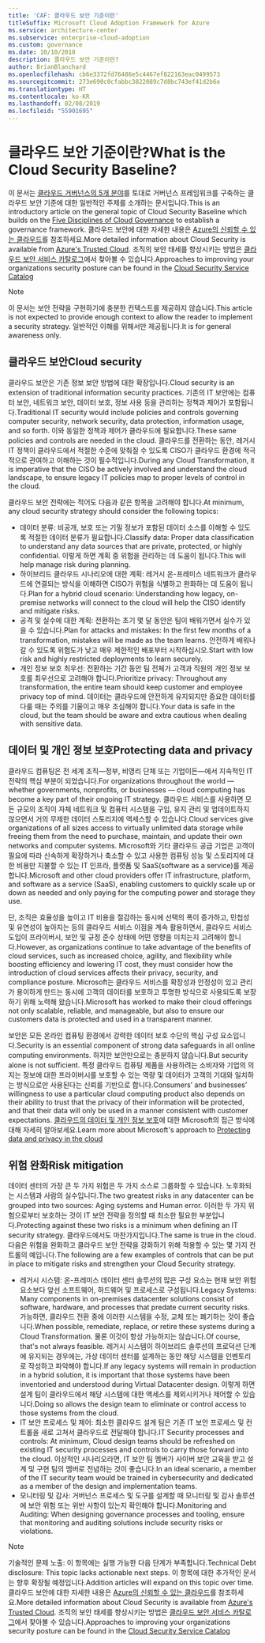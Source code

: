 ```yaml
---
title: 'CAF: 클라우드 보안 기준이란'
titleSuffix: Microsoft Cloud Adoption Framework for Azure
ms.service: architecture-center
ms.subservice: enterprise-cloud-adoption
ms.custom: governance
ms.date: 10/10/2018
description: 클라우드 보안 기준이란?
author: BrianBlanchard
ms.openlocfilehash: cb6e3372fd76486e5c4467ef822163eac0499573
ms.sourcegitcommit: 273e690c0cfabbc3822089c7d8bc743ef41d2b6e
ms.translationtype: HT
ms.contentlocale: ko-KR
ms.lasthandoff: 02/08/2019
ms.locfileid: "55901695"
---
```

<!-- markdownlint-disable MD026 -->

# <a name="what-is-the-cloud-security-baseline"></a><span data-ttu-id="2ff83-103">클라우드 보안 기준이란?</span><span class="sxs-lookup"><span data-stu-id="2ff83-103">What is the Cloud Security Baseline?</span></span>

<span data-ttu-id="2ff83-104">이 문서는 [클라우드 거버넌스의 5개 분야](../governance-disciplines.md)를 토대로 거버넌스 프레임워크를 구축하는 클라우드 보안 기준에 대한 일반적인 주제를 소개하는 문서입니다.</span><span class="sxs-lookup"><span data-stu-id="2ff83-104">This is an introductory article on the general topic of Cloud Security Baseline which builds on the [Five Disciplines of Cloud Governance](../governance-disciplines.md) to establish a governance framework.</span></span> <span data-ttu-id="2ff83-105">클라우드 보안에 대한 자세한 내용은 [Azure의 신뢰할 수 있는 클라우드](https://azure.microsoft.com/overview/trusted-cloud/)를 참조하세요.</span><span class="sxs-lookup"><span data-stu-id="2ff83-105">More detailed information about Cloud Security is available from [Azure's Trusted Cloud](https://azure.microsoft.com/overview/trusted-cloud/).</span></span> <span data-ttu-id="2ff83-106">조직의 보안 태세를 향상시키는 방법은 [클라우드 보안 서비스 카탈로그](https://www.microsoft.com/security/information-protection)에서 찾아볼 수 있습니다.</span><span class="sxs-lookup"><span data-stu-id="2ff83-106">Approaches to improving your organizations security posture can be found in the [Cloud Security Service Catalog](https://www.microsoft.com/security/information-protection)</span></span>

> [!NOTE]
> <span data-ttu-id="2ff83-107">이 문서는 보안 전략을 구현하기에 충분한 컨텍스트를 제공하지 않습니다.</span><span class="sxs-lookup"><span data-stu-id="2ff83-107">This article is not expected to provide enough context to allow the reader to implement a security strategy.</span></span> <span data-ttu-id="2ff83-108">일반적인 이해를 위해서만 제공됩니다.</span><span class="sxs-lookup"><span data-stu-id="2ff83-108">It is for general awareness only.</span></span>

## <a name="cloud-security"></a><span data-ttu-id="2ff83-109">클라우드 보안</span><span class="sxs-lookup"><span data-stu-id="2ff83-109">Cloud security</span></span>

<span data-ttu-id="2ff83-110">클라우드 보안은 기존 정보 보안 방법에 대한 확장입니다.</span><span class="sxs-lookup"><span data-stu-id="2ff83-110">Cloud security is an extension of traditional information security practices.</span></span> <span data-ttu-id="2ff83-111">기존의 IT 보안에는 컴퓨터 보안, 네트워크 보안, 데이터 보호, 정보 사용 등을 관리하는 정책과 제어가 포함됩니다.</span><span class="sxs-lookup"><span data-stu-id="2ff83-111">Traditional IT security would include policies and controls governing computer security, network security, data protection, information usage, and so forth.</span></span> <span data-ttu-id="2ff83-112">이와 동일한 정책과 제어가 클라우드에 필요합니다.</span><span class="sxs-lookup"><span data-stu-id="2ff83-112">These same policies and controls are needed in the cloud.</span></span> <span data-ttu-id="2ff83-113">클라우드를 전환하는 동안, 레거시 IT 정책이 클라우드에서 적절한 수준에 맞춰질 수 있도록 CISO가 클라우드 환경에 적극적으로 관여하고 이해하는 것이 필수적입니다.</span><span class="sxs-lookup"><span data-stu-id="2ff83-113">During any Cloud Transformation, it is imperative that the CISO be actively involved and understand the cloud landscape, to ensure legacy IT policies map to proper levels of control in the cloud.</span></span>

<span data-ttu-id="2ff83-114">클라우드 보안 전략에는 적어도 다음과 같은 항목을 고려해야 합니다.</span><span class="sxs-lookup"><span data-stu-id="2ff83-114">At minimum, any cloud security strategy should consider the following topics:</span></span>

* <span data-ttu-id="2ff83-115">데이터 분류: 비공개, 보호 또는 기밀 정보가 포함된 데이터 소스를 이해할 수 있도록 적절한 데이터 분류가 필요합니다.</span><span class="sxs-lookup"><span data-stu-id="2ff83-115">Classify data: Proper data classification to understand any data sources that are private, protected, or highly confidential.</span></span> <span data-ttu-id="2ff83-116">이렇게 하면 계획 중 위험을 관리하는 데 도움이 됩니다.</span><span class="sxs-lookup"><span data-stu-id="2ff83-116">This will help manage risk during planning.</span></span>
* <span data-ttu-id="2ff83-117">하이브리드 클라우드 시나리오에 대한 계획: 레거시 온-프레미스 네트워크가 클라우드에 연결되는 방식을 이해하면 CISO가 위험을 식별하고 완화하는 데 도움이 됩니다.</span><span class="sxs-lookup"><span data-stu-id="2ff83-117">Plan for a hybrid cloud scenario: Understanding how legacy, on-premise networks will connect to the cloud will help the CISO identify and mitigate risks.</span></span>
* <span data-ttu-id="2ff83-118">공격 및 실수에 대한 계획: 전환하는 초기 몇 달 동안은 팀이 배워가면서 실수가 있을 수 있습니다.</span><span class="sxs-lookup"><span data-stu-id="2ff83-118">Plan for attacks and mistakes: In the first few months of a transformation, mistakes will be made as the team learns.</span></span> <span data-ttu-id="2ff83-119">안전하게 배워나갈 수 있도록 위험도가 낮고 매우 제한적인 배포부터 시작하십시오.</span><span class="sxs-lookup"><span data-stu-id="2ff83-119">Start with low risk and highly restricted deployments to learn securely.</span></span>
* <span data-ttu-id="2ff83-120">개인 정보 보호 최우선: 전환하는 기간 동안 팀 전체가 고객과 직원의 개인 정보 보호를 최우선으로 고려해야 합니다.</span><span class="sxs-lookup"><span data-stu-id="2ff83-120">Prioritize privacy: Throughout any transformation, the entire team should keep customer and employee privacy top of mind.</span></span> <span data-ttu-id="2ff83-121">데이터는 클라우드에 안전하게 유지되지만 중요한 데이터를 다룰 때는 주의를 기울이고 매우 조심해야 합니다.</span><span class="sxs-lookup"><span data-stu-id="2ff83-121">Your data is safe in the cloud, but the team should be aware and extra cautious when dealing with sensitive data.</span></span>

## <a name="protecting-data-and-privacy"></a><span data-ttu-id="2ff83-122">데이터 및 개인 정보 보호</span><span class="sxs-lookup"><span data-stu-id="2ff83-122">Protecting data and privacy</span></span>

<span data-ttu-id="2ff83-123">클라우드 컴퓨팅은 전 세계 조직&mdash;정부, 비영리 단체 또는 기업이든&mdash;에서 지속적인 IT 전략의 핵심 부분이 되었습니다.</span><span class="sxs-lookup"><span data-stu-id="2ff83-123">For organizations throughout the world &mdash; whether governments, nonprofits, or businesses &mdash; cloud computing has become a key part of their ongoing IT strategy.</span></span> <span data-ttu-id="2ff83-124">클라우드 서비스를 사용하면 모든 규모의 조직이 자체 네트워크 및 컴퓨터 시스템을 구입, 유지 관리 및 업데이트하지 않으면서 거의 무제한 데이터 스토리지에 액세스할 수 있습니다.</span><span class="sxs-lookup"><span data-stu-id="2ff83-124">Cloud services give organizations of all sizes access to virtually unlimited data storage while freeing them from the need to purchase, maintain, and update their own networks and computer systems.</span></span> <span data-ttu-id="2ff83-125">Microsoft와 기타 클라우드 공급 기업은 고객이 필요에 따라 신속하게 확장하거나 축소할 수 있고 사용한 컴퓨팅 성능 및 스토리지에 대한 비용만 지불할 수 있는 IT 인프라, 플랫폼 및 SaaS(software as a service)를 제공합니다.</span><span class="sxs-lookup"><span data-stu-id="2ff83-125">Microsoft and other cloud providers offer IT infrastructure, platform, and software as a service (SaaS), enabling customers to quickly scale up or down as needed and only paying for the computing power and storage they use.</span></span>

<span data-ttu-id="2ff83-126">단, 조직은 효율성을 높이고 IT 비용을 절감하는 동시에 선택의 폭이 증가하고, 민첩성 및 유연성이 높아지는 등의 클라우드 서비스 이점을 계속 활용하면서, 클라우드 서비스 도입이 프라이버시, 보안 및 규정 준수 상태에 어떤 영향을 미치는지 고려해야 합니다.</span><span class="sxs-lookup"><span data-stu-id="2ff83-126">However, as organizations continue to take advantage of the benefits of cloud services, such as increased choice, agility, and flexibility while boosting efficiency and lowering IT cost, they must consider how the introduction of cloud services affects their privacy, security, and compliance posture.</span></span> <span data-ttu-id="2ff83-127">Microsoft는 클라우드 서비스를 확장성과 안정성이 있고 관리가 용이하게 만드는 동시에 고객의 데이터를 보호하고 투명한 방식으로 사용되도록 보장하기 위해 노력해 왔습니다.</span><span class="sxs-lookup"><span data-stu-id="2ff83-127">Microsoft has worked to make their cloud offerings not only scalable, reliable, and manageable, but also to ensure our customers data is protected and used in a transparent manner.</span></span>

<span data-ttu-id="2ff83-128">보안은 모든 온라인 컴퓨팅 환경에서 강력한 데이터 보호 수단의 핵심 구성 요소입니다.</span><span class="sxs-lookup"><span data-stu-id="2ff83-128">Security is an essential component of strong data safeguards in all online computing environments.</span></span> <span data-ttu-id="2ff83-129">하지만 보안만으로는 충분하지 않습니다.</span><span class="sxs-lookup"><span data-stu-id="2ff83-129">But security alone is not sufficient.</span></span> <span data-ttu-id="2ff83-130">특정 클라우드 컴퓨팅 제품을 사용하려는 소비자와 기업의 의지는 정보에 대한 프라이버시를 보호할 수 있는 역량 및 데이터가 고객의 기대와 일치하는 방식으로만 사용된다는 신뢰를 기반으로 합니다.</span><span class="sxs-lookup"><span data-stu-id="2ff83-130">Consumers’ and businesses’ willingness to use a particular cloud computing product also depends on their ability to trust that the privacy of their information will be protected, and that their data will only be used in a manner consistent with customer expectations.</span></span> <span data-ttu-id="2ff83-131">[클라우드의 데이터 및 개인 정보 보호](https://go.microsoft.com/fwlink/?LinkId=808242&clcid=0x409)에 대한 Microsoft의 접근 방식에 대해 자세히 알아보세요.</span><span class="sxs-lookup"><span data-stu-id="2ff83-131">Learn more about Microsoft's approach to [Protecting data and privacy in the cloud](https://go.microsoft.com/fwlink/?LinkId=808242&clcid=0x409)</span></span>

## <a name="risk-mitigation"></a><span data-ttu-id="2ff83-132">위험 완화</span><span class="sxs-lookup"><span data-stu-id="2ff83-132">Risk mitigation</span></span>

<span data-ttu-id="2ff83-133">데이터 센터의 가장 큰 두 가지 위험은 두 가지 소스로 그룹화할 수 있습니다. 노후화되는 시스템과 사람의 실수입니다.</span><span class="sxs-lookup"><span data-stu-id="2ff83-133">The two greatest risks in any datacenter can be grouped into two sources: Aging systems and Human error.</span></span> <span data-ttu-id="2ff83-134">이러한 두 가지 위험으로부터 보호하는 것이 IT 보안 전략을 정의할 때 최소한 필요한 부분입니다.</span><span class="sxs-lookup"><span data-stu-id="2ff83-134">Protecting against these two risks is a minimum when defining an IT security strategy.</span></span> <span data-ttu-id="2ff83-135">클라우드에서도 마찬가지입니다.</span><span class="sxs-lookup"><span data-stu-id="2ff83-135">The same is true in the cloud.</span></span> <span data-ttu-id="2ff83-136">다음은 위험을 완화하고 클라우드 보안 전략을 강화하기 위해 적용할 수 있는 몇 가지 컨트롤의 예입니다.</span><span class="sxs-lookup"><span data-stu-id="2ff83-136">The following are a few examples of controls that can be put in place to mitigate risks and strengthen your Cloud Security strategy.</span></span>

* <span data-ttu-id="2ff83-137">레거시 시스템: 온-프레미스 데이터 센터 솔루션의 많은 구성 요소는 현재 보안 위험 요소보다 앞선 소프트웨어, 하드웨어 및 프로세스로 구성됩니다.</span><span class="sxs-lookup"><span data-stu-id="2ff83-137">Legacy Systems: Many components in on-premises datacenter solutions consist of software, hardware, and processes that predate current security risks.</span></span> <span data-ttu-id="2ff83-138">가능하면, 클라우드 전환 중에 이러한 시스템을 수정, 교체 또는 폐기하는 것이 좋습니다.</span><span class="sxs-lookup"><span data-stu-id="2ff83-138">When possible, remediate, replace, or retire these systems during a Cloud Transformation.</span></span> <span data-ttu-id="2ff83-139">물론 이것이 항상 가능하지는 않습니다.</span><span class="sxs-lookup"><span data-stu-id="2ff83-139">Of course, that's not always feasible.</span></span> <span data-ttu-id="2ff83-140">레거시 시스템이 하이브리드 솔루션의 프로덕션 단계에 유지되는 경우에는, 가상 데이터 센터를 설계하는 동안 해당 시스템을 인벤토리로 작성하고 파악해야 합니다.</span><span class="sxs-lookup"><span data-stu-id="2ff83-140">If any legacy systems will remain in production in a hybrid solution, it is important that those systems have been inventoried and understood during Virtual Datacenter design.</span></span> <span data-ttu-id="2ff83-141">이렇게 하면 설계 팀이 클라우드에서 해당 시스템에 대한 액세스를 제외시키거나 제어할 수 있습니다.</span><span class="sxs-lookup"><span data-stu-id="2ff83-141">Doing so allows the design team to eliminate or control access to those systems from the cloud.</span></span>
* <span data-ttu-id="2ff83-142">IT 보안 프로세스 및 제어: 최소한 클라우드 설계 팀은 기존 IT 보안 프로세스 및 컨트롤을 새로 고쳐서 클라우드로 전달해야 합니다.</span><span class="sxs-lookup"><span data-stu-id="2ff83-142">IT Security processes and controls: At minimum, Cloud design teams should be refreshed on existing IT security processes and controls to carry those forward into the cloud.</span></span> <span data-ttu-id="2ff83-143">이상적인 시나리오라면, IT 보안 팀 멤버가 사이버 보안 교육을 받고 설계 및 구현 팀의 멤버로 전념하는 것이 좋습니다.</span><span class="sxs-lookup"><span data-stu-id="2ff83-143">In an ideal scenario, a member of the IT security team would be trained in cybersecurity and dedicated as a member of the design and implementation teams.</span></span>
* <span data-ttu-id="2ff83-144">모니터링 및 감사: 거버넌스 프로세스 및 도구를 설계할 때 모니터링 및 감사 솔루션에 보안 위험 또는 위반 사항이 있는지 확인해야 합니다.</span><span class="sxs-lookup"><span data-stu-id="2ff83-144">Monitoring and Auditing: When designing governance processes and tooling, ensure that monitoring and auditing solutions include security risks or violations.</span></span>

> [!NOTE]
> <span data-ttu-id="2ff83-145">기술적인 문제 노출: 이 항목에는 실행 가능한 다음 단계가 부족합니다.</span><span class="sxs-lookup"><span data-stu-id="2ff83-145">Technical Debt disclosure: This topic lacks actionable next steps.</span></span> <span data-ttu-id="2ff83-146">이 항목에 대한 추가적인 문서는 향후 확장될 예정입니다.</span><span class="sxs-lookup"><span data-stu-id="2ff83-146">Addition articles will expand on this topic over time.</span></span> <span data-ttu-id="2ff83-147">클라우드 보안에 대한 자세한 내용은 [Azure의 신뢰할 수 있는 클라우드](https://azure.microsoft.com/overview/trusted-cloud/)를 참조하세요.</span><span class="sxs-lookup"><span data-stu-id="2ff83-147">More detailed information about Cloud Security is available from [Azure's Trusted Cloud](https://azure.microsoft.com/overview/trusted-cloud/).</span></span> <span data-ttu-id="2ff83-148">조직의 보안 태세를 향상시키는 방법은 [클라우드 보안 서비스 카탈로그](https://www.microsoft.com/security/information-protection)에서 찾아볼 수 있습니다.</span><span class="sxs-lookup"><span data-stu-id="2ff83-148">Approaches to improving your organizations security posture can be found in the [Cloud Security Service Catalog](https://www.microsoft.com/security/information-protection)</span></span>